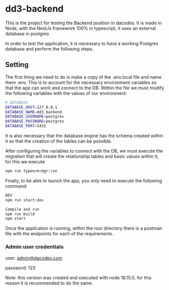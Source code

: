 # dd3-backend
This is the project for testing the Backend position in dacodes.
It is made in Node, with the NestJs framework 100% in typescript, it uses an external database in postgres

In order to test the application, it is necessary to have a working Postgres database and perform the following steps.

## Setting

The first thing we need to do is make a copy of the .env.local file and name them .env. This is to account for the necessary environment variables so that the app can work and connect to the DB.
Within the file we must modify the following variables with the values of our environment:

```bash
# DATABASE
DATABASE_HOST=127.0.0.1
DATABASE_NAME=dd3_backend
DATABASE_USERNAME=postgres
DATABASE_PASSWORD=postgres
DATABASE_PORT=5432
```

It is also necessary that the database engine has the schema created within it so that the creation of the tables can be possible.

After configuring the variables to connect with the DB, we must execute the migration that will create the relationship tables and basic values within it, for this we execute

```bash 
npm run typeorm:mgr:run
```

Finally, to be able to launch the app, you only need to execute the following command:

```bash 
DEV
npm run start:dev
```

```bash 
Compile and run
npm run build
npm start
```

Once the application is running, within the root directory there is a postman file with the endpoints for each of the requirements.
### Admin user credentials
user: admin@dacodes.com

password: 123

Note: this version was created and executed with node 18.15.0, for this reason it is recommended to do the same.